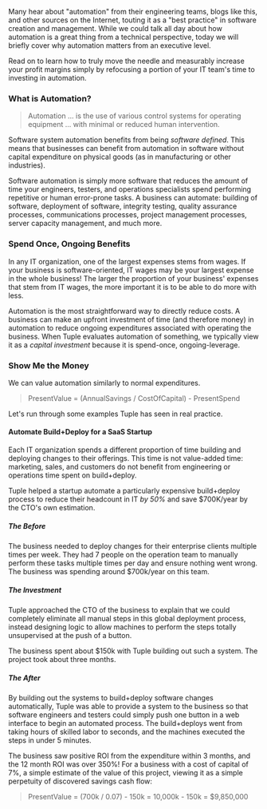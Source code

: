 Many hear about "automation" from their engineering teams, blogs like this, and other sources on the Internet, touting it as a "best practice" in software creation and management. While we could talk all day about how automation is a great thing from a technical perspective, today we will briefly cover why automation matters from an executive level.

Read on to learn how to truly move the needle and measurably increase your profit margins simply by refocusing a portion of your IT team's time to investing in automation.

### What is Automation?

> Automation ... is the use of various control systems for operating equipment
> ... with minimal or reduced human intervention.

Software system automation benefits from being *software defined*. This means that businesses can benefit from automation in software without capital expenditure on physical goods (as in manufacturing or other industries).

Software automation is simply more software that reduces the amount of time your engineers, testers, and operations specialists spend performing repetitive or human error-prone tasks. A business can automate: building of software, deployment of software, integrity testing, quality assurance processes, communications processes, project management processes, server capacity management, and much more.


### Spend Once, Ongoing Benefits

In any IT organization, one of the largest expenses stems from wages. If your business is software-oriented, IT wages may be your largest expense in the whole business! The larger the proportion of your business' expenses that stem from IT wages, the more important it is to be able to do more with less.

Automation is the most straightforward way to directly reduce costs. A business can make an upfront investment of time (and therefore money) in automation to reduce ongoing expenditures associated with operating the business. When Tuple evaluates automation of something, we typically view it as a *capital investment* because it is spend-once, ongoing-leverage.



### Show Me the Money

We can value automation similarly to normal expenditures.

> PresentValue = (AnnualSavings / CostOfCapital) - PresentSpend

Let's run through some examples Tuple has seen in real practice.

#### Automate Build+Deploy for a SaaS Startup

Each IT organization spends a different proportion of time building and deploying changes to their offerings. This time is not value-added time: marketing, sales, and customers do not benefit from engineering or operations time spent on build+deploy.

Tuple helped a startup automate a particularly expensive build+deploy process to reduce their headcount in IT *by 50%* and save $700K/year by the CTO's own estimation.

##### The Before

The business needed to deploy changes for their enterprise clients multiple times per week. They had 7 people on the operation team to manually perform these tasks multiple times per day and ensure nothing went wrong. The business was spending around $700k/year on this team.

##### The Investment

Tuple approached the CTO of the business to explain that we could completely eliminate all manual steps in this global deployment process, instead designing logic to allow machines to perform the steps totally unsupervised at the push of a button.

The business spent about $150k with Tuple building out such a system. The project took about three months.

##### The After

By building out the systems to build+deploy software changes automatically, Tuple was able to provide a system to the business so that software engineers and testers could simply push one button in a web interface to begin an automated process. The build+deploys went from taking hours of skilled labor to seconds, and the machines executed the steps in under 5 minutes.

The business saw positive ROI from the expenditure within 3 months, and the 12 month ROI was over 350%! For a business with a cost of capital of 7%, a simple estimate of the value of this project, viewing it as a simple perpetuity of discovered savings cash flow:

> PresentValue = (700k / 0.07) - 150k = 10,000k - 150k = $9,850,000












